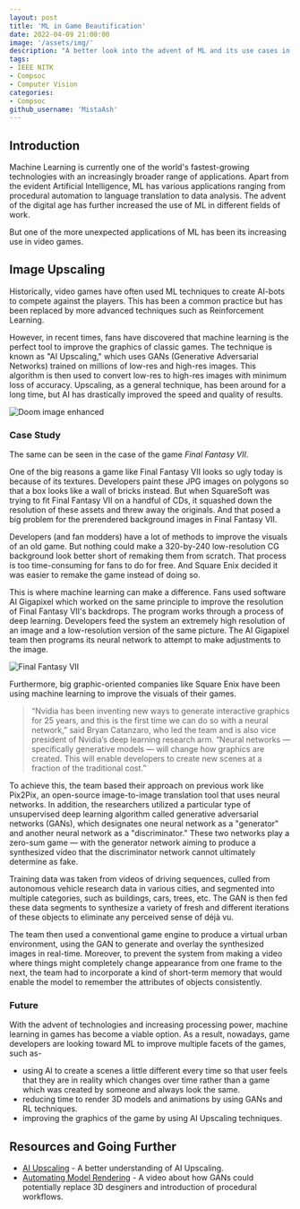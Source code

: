 ```yaml
---
layout: post
title: 'ML in Game Beautification'
date: 2022-04-09 21:00:00
image: '/assets/img/'
description: "A better look into the advent of ML and its use cases in the field of Game Development, specifically Game Beautification."
tags:
- IEEE NITK
- Compsoc
- Computer Vision
categories:
- Compsoc
github_username: 'MistaAsh'
---
```



## **Introduction**
Machine Learning is currently one of the world's fastest-growing technologies with an increasingly broader range of applications. Apart from the evident Artificial Intelligence, ML has various applications ranging from procedural automation to language translation to data analysis. The advent of the digital age has further increased the use of ML in different fields of work.

But one of the more unexpected applications of ML has been its increasing use in video games.

## **Image Upscaling**

Historically, video games have often used ML techniques to create AI-bots to compete against the players. This has been a common practice but has been replaced by more advanced techniques such as Reinforcement Learning.

However, in recent times, fans have discovered that machine learning is the perfect tool to improve the graphics of classic games. The technique is known as "AI Upscaling," which uses GANs (Generative Adversarial Networks) trained on millions of low-res and high-res images. This algorithm is then used to convert low-res to high-res images with minimum loss of accuracy. Upscaling, as a general technique, has been around for a long time, but AI has drastically improved the speed and quality of results.

![Doom image enhanced](/blog/assets/img/ml-in-game-beautification/doom-enhanced.png)

### Case Study
The same can be seen in the case of the game *Final Fantasy VII*.

One of the big reasons a game like Final Fantasy VII looks so ugly today is because of its textures. Developers paint these JPG images on polygons so that a box looks like a wall of bricks instead. But when SquareSoft was trying to fit Final Fantasy VII on a handful of CDs, it squashed down the resolution of these assets and threw away the originals. And that posed a big problem for the prerendered background images in Final Fantasy VII.

Developers (and fan modders) have a lot of methods to improve the visuals of an old game. But nothing could make a 320-by-240 low-resolution CG background look better short of remaking them from scratch. That process is too time-consuming for fans to do for free. And Square Enix decided it was easier to remake the game instead of doing so.

This is where machine learning can make a difference. Fans used software AI Gigapixel which worked on the same principle to improve the resolution of Final Fantasy VII's backdrops. The program works through a process of deep learning. Developers feed the system an extremely high resolution of an image and a low-resolution version of the same picture. The AI Gigapixel team then programs its neural network to attempt to make adjustments to the image.

![Final Fantasy VII](/blog/assets/img/ml-in-game-beautification/ff7-enhanced.png)

Furthermore, big graphic-oriented companies like Square Enix have been using machine learning to improve the visuals of their games. <blockquote>“Nvidia has been inventing new ways to generate interactive graphics for 25 years, and this is the first time we can do so with a neural network,” said Bryan Catanzaro, who led the team and is also vice president of Nvidia’s deep learning research arm. “Neural networks — specifically generative models — will change how graphics are created. This will enable developers to create new scenes at a fraction of the traditional cost.”</blockquote>

To achieve this, the team based their approach on previous work like Pix2Pix, an open-source image-to-image translation tool that uses neural networks. In addition, the researchers utilized a particular type of unsupervised deep learning algorithm called generative adversarial networks (GANs), which designates one neural network as a "generator" and another neural network as a "discriminator." These two networks play a zero-sum game — with the generator network aiming to produce a synthesized video that the discriminator network cannot ultimately determine as fake.

Training data was taken from videos of driving sequences, culled from autonomous vehicle research data in various cities, and segmented into multiple categories, such as buildings, cars, trees, etc. The GAN is then fed these data segments to synthesize a variety of fresh and different iterations of these objects to eliminate any perceived sense of déjà vu.

The team then used a conventional game engine to produce a virtual urban environment, using the GAN to generate and overlay the synthesized images in real-time. Moreover, to prevent the system from making a video where things might completely change appearance from one frame to the next, the team had to incorporate a kind of short-term memory that would enable the model to remember the attributes of objects consistently.

### Future
With the advent of technologies and increasing processing power, machine learning in games has become a viable option. As a result, nowadays, game developers are looking toward ML to improve multiple facets of the games, such as-
- using AI to create a scenes a little different every time so that user feels that they are in reality which changes over time rather than a game which was created by someone and always look the same.
- reducing time to render 3D models and animations by using GANs and RL techniques.
- improving the graphics of the game by using AI Upscaling techniques.

## Resources and Going Further
* [AI Upscaling](https://www.theverge.com/2019/4/18/18311287/ai-upscaling-algorithms-video-games-mods-modding-esrgan-gigapixelC) - A better understanding of AI Upscaling.
* [Automating Model Rendering](https://www.youtube.com/watch?v=FlgLxSLsYWQ&t=489s) - A video about how GANs could potentially replace 3D desginers and introduction of procedural workflows.

